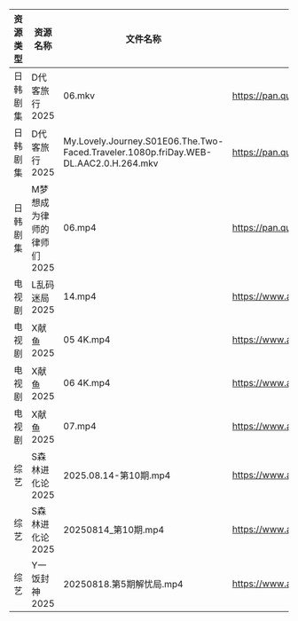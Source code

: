 | 资源类型 | 资源名称            | 文件名称                                                                                 | 分享链接                                 | 更新时间                |
| ---- | --------------- | ------------------------------------------------------------------------------------ | ------------------------------------ | ------------------- |
| 日韩剧集 | D代客旅行2025       | 06.mkv                                                                               | https://pan.quark.cn/s/ffaab0f06b8d  | 2025-08-18 01:18:22 |
| 日韩剧集 | D代客旅行2025       | My.Lovely.Journey.S01E06.The.Two-Faced.Traveler.1080p.friDay.WEB-DL.AAC2.0.H.264.mkv | https://pan.quark.cn/s/ffaab0f06b8d  | 2025-08-18 01:18:27 |
| 日韩剧集 | M梦想成为律师的律师们2025 | 06.mp4                                                                               | https://pan.quark.cn/s/d4ecaff7fa34  | 2025-08-18 01:27:22 |
| 电视剧  | L乱码迷局2025       | 14.mp4                                                                               | https://www.alipan.com/s/CJ4yqcSAku1 | 2025-08-18 14:01:00 |
| 电视剧  | X献鱼2025         | 05 4K.mp4                                                                            | https://www.alipan.com/s/RdyreAB7CLk | 2025-08-18 14:01:40 |
| 电视剧  | X献鱼2025         | 06 4K.mp4                                                                            | https://www.alipan.com/s/RdyreAB7CLk | 2025-08-18 14:01:40 |
| 电视剧  | X献鱼2025         | 07.mp4                                                                               | https://www.alipan.com/s/RdyreAB7CLk | 2025-08-18 14:01:39 |
| 综艺   | S森林进化论2025      | 2025.08.14-第10期.mp4                                                                  | https://www.alipan.com/s/aan2jEB4eLz | 2025-08-18 14:02:21 |
| 综艺   | S森林进化论2025      | 20250814_第10期.mp4                                                                    | https://www.alipan.com/s/aan2jEB4eLz | 2025-08-18 15:02:08 |
| 综艺   | Y一饭封神2025       | 20250818.第5期解忧局.mp4                                                                  | https://www.alipan.com/s/w4Qpfj6YdVw | 2025-08-18 14:02:26 |
